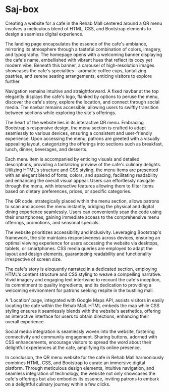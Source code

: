 # Saj-box
Creating a website for a cafe in the Rehab Mall centered around a QR menu involves a meticulous blend of HTML, CSS, and Bootstrap elements to design a seamless digital experience.

The landing page encapsulates the essence of the cafe's ambiance, mirroring its atmosphere through a tasteful combination of colors, imagery, and typography. The homepage opens with a welcoming banner displaying the cafe's name, embellished with vibrant hues that reflect its cozy yet modern vibe. Beneath this banner, a carousel of high-resolution images showcases the cafe's specialties—aromatic coffee cups, tantalizing pastries, and serene seating arrangements, enticing visitors to explore further.

Navigation remains intuitive and straightforward. A fixed navbar at the top elegantly displays the cafe's logo, flanked by options to peruse the menu, discover the cafe's story, explore the location, and connect through social media. The navbar remains accessible, allowing users to swiftly transition between sections while exploring the site's offerings.

The heart of the website lies in its interactive QR menu. Embracing Bootstrap's responsive design, the menu section is crafted to adapt seamlessly to various devices, ensuring a consistent and user-friendly experience. Upon accessing the menu, patrons are greeted with a visually appealing layout, categorizing the offerings into sections such as breakfast, lunch, dinner, beverages, and desserts.

Each menu item is accompanied by enticing visuals and detailed descriptions, providing a tantalizing preview of the cafe's culinary delights. Utilizing HTML's structure and CSS styling, the menu items are presented with an elegant blend of fonts, colors, and spacing, facilitating readability and enhancing the overall visual appeal. Users can effortlessly navigate through the menu, with interactive features allowing them to filter items based on dietary preferences, prices, or specific categories.

The QR code, strategically placed within the menu section, allows patrons to scan and access the menu instantly, bridging the physical and digital dining experience seamlessly. Users can conveniently scan the code using their smartphones, gaining immediate access to the comprehensive menu offerings, promotions, and seasonal specials.

The website prioritizes accessibility and inclusivity. Leveraging Bootstrap's framework, the site maintains responsiveness across devices, ensuring an optimal viewing experience for users accessing the website via desktops, tablets, or smartphones. CSS media queries are employed to adapt the layout and design elements, guaranteeing readability and functionality irrespective of screen size.

The cafe's story is eloquently narrated in a dedicated section, employing HTML's content structure and CSS styling to weave a compelling narrative. Vivid imagery and engaging text intertwine to recount the cafe's inception, its commitment to quality ingredients, and its dedication to providing a welcoming environment for patrons seeking respite in the bustling mall.

A 'Location' page, integrated with Google Maps API, assists visitors in easily locating the cafe within the Rehab Mall. HTML embeds the map while CSS styling ensures it seamlessly blends with the website's aesthetics, offering an interactive interface for users to obtain directions, enhancing their overall experience.

Social media integration is seamlessly woven into the website, fostering connectivity and community engagement. Sharing buttons, adorned with CSS enhancements, encourage visitors to spread the word about their delightful experiences at the cafe, amplifying its online presence.

In conclusion, the QR menu website for the cafe in Rehab Mall harmoniously combines HTML, CSS, and Bootstrap to curate an immersive digital platform. Through meticulous design elements, intuitive navigation, and seamless integration of technology, the website not only showcases the cafe's offerings but also embodies its essence, inviting patrons to embark on a delightful culinary journey within a few clicks.

